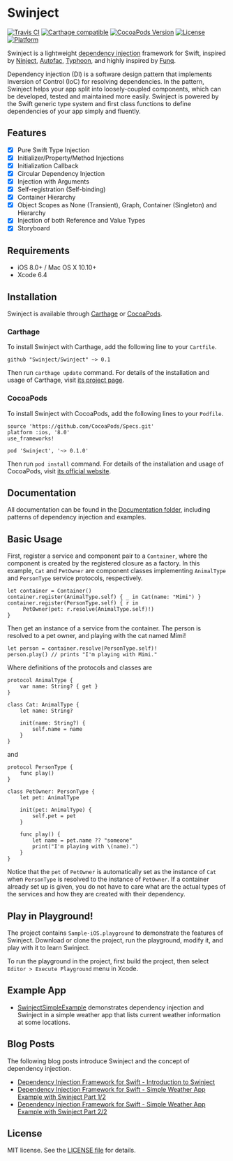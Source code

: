 # Swinject

[![Travis CI](https://travis-ci.org/Swinject/Swinject.svg?branch=master)](https://travis-ci.org/Swinject/Swinject)
[![Carthage compatible](https://img.shields.io/badge/Carthage-compatible-4BC51D.svg?style=flat)](https://github.com/Carthage/Carthage)
[![CocoaPods Version](https://img.shields.io/cocoapods/v/Swinject.svg?style=flat)](http://cocoapods.org/pods/Swinject)
[![License](https://img.shields.io/cocoapods/l/Swinject.svg?style=flat)](http://cocoapods.org/pods/Swinject)
[![Platform](https://img.shields.io/cocoapods/p/Swinject.svg?style=flat)](http://cocoapods.org/pods/Swinject)

Swinject is a lightweight [dependency injection](https://en.wikipedia.org/wiki/Dependency_injection) framework for Swift, inspired by [Ninject](http://ninject.org), [Autofac](http://autofac.org), [Typhoon](http://typhoonframework.org), and highly inspired by [Funq](http://funq.codeplex.com).

Dependency injection (DI) is a software design pattern that implements Inversion of Control (IoC) for resolving dependencies. In the pattern, Swinject helps your app split into loosely-coupled components, which can be developed, tested and maintained more easily. Swinject is powered by the Swift generic type system and first class functions to define dependencies of your app simply and fluently.

## Features

- [x] Pure Swift Type Injection
- [x] Initializer/Property/Method Injections
- [x] Initialization Callback
- [x] Circular Dependency Injection
- [x] Injection with Arguments
- [x] Self-registration (Self-binding)
- [x] Container Hierarchy
- [x] Object Scopes as None (Transient), Graph, Container (Singleton) and Hierarchy
- [x] Injection of both Reference and Value Types
- [x] Storyboard

## Requirements

- iOS 8.0+ / Mac OS X 10.10+
- Xcode 6.4

## Installation

Swinject is available through [Carthage](https://github.com/Carthage/Carthage) or  [CocoaPods](https://cocoapods.org).

### Carthage

To install Swinject with Carthage, add the following line to your `Cartfile`.

    github "Swinject/Swinject" ~> 0.1


Then run `carthage update` command. For details of the installation and usage of Carthage, visit [its project page](https://github.com/Carthage/Carthage).


### CocoaPods

To install Swinject with CocoaPods, add the following lines to your `Podfile`.

    source 'https://github.com/CocoaPods/Specs.git'
    platform :ios, '8.0'
    use_frameworks!

    pod 'Swinject', '~> 0.1.0'

Then run `pod install` command. For details of the installation and usage of CocoaPods, visit [its official website](https://cocoapods.org).

## Documentation

All documentation can be found in the [Documentation folder](./Documentation), including patterns of dependency injection and examples.

## Basic Usage

First, register a service and component pair to a `Container`, where the component is created by the registered closure as a factory. In this example, `Cat` and `PetOwner` are component classes implementing `AnimalType` and `PersonType` service protocols, respectively.

    let container = Container()
    container.register(AnimalType.self) { _ in Cat(name: "Mimi") }
    container.register(PersonType.self) { r in
         PetOwner(pet: r.resolve(AnimalType.self)!)
    }

Then get an instance of a service from the container. The person is resolved to a pet owner, and playing with the cat named Mimi!

    let person = container.resolve(PersonType.self)!
    person.play() // prints "I'm playing with Mimi."

Where definitions of the protocols and classes are

    protocol AnimalType {
        var name: String? { get }
    }

    class Cat: AnimalType {
        let name: String?

        init(name: String?) {
            self.name = name
        }
    }

and

    protocol PersonType {
        func play()
    }

    class PetOwner: PersonType {
        let pet: AnimalType

        init(pet: AnimalType) {
            self.pet = pet
        }

        func play() {
            let name = pet.name ?? "someone"
            print("I'm playing with \(name).")
        }
    }

Notice that the `pet` of `PetOwner` is automatically set as the instance of `Cat` when `PersonType` is resolved to the instance of `PetOwner`. If a container already set up is given, you do not have to care what are the actual types of the services and how they are created with their dependency.

## Play in Playground!

The project contains `Sample-iOS.playground` to demonstrate the features of Swinject. Download or clone the project, run the playground, modify it, and play with it to learn Swinject.

To run the playground in the project, first build the project, then select `Editor > Execute Playground` menu in Xcode.

## Example App

- [SwinjectSimpleExample](https://github.com/Swinject/SwinjectSimpleExample) demonstrates dependency injection and Swinject in a simple weather app that lists current weather information at some locations.

## Blog Posts

The following blog posts introduce Swinject and the concept of dependency injection.

- [Dependency Injection Framework for Swift - Introduction to Swinject](https://yoichitgy.github.io/post/dependency-injection-framework-for-swift-introduction-to-swinject/)
- [Dependency Injection Framework for Swift - Simple Weather App Example with Swinject Part 1/2](https://yoichitgy.github.io/post/dependency-injection-framework-for-swift-simple-weather-app-example-with-swinject-part-1/)
- [Dependency Injection Framework for Swift - Simple Weather App Example with Swinject Part 2/2](https://yoichitgy.github.io/post/dependency-injection-framework-for-swift-simple-weather-app-example-with-swinject-part-2/)

## License

MIT license. See the [LICENSE file](LICENSE.txt) for details.
